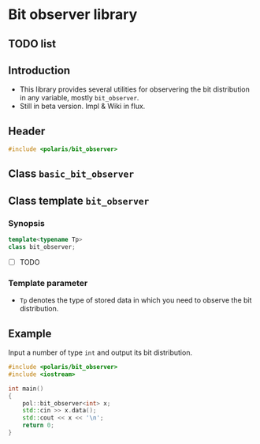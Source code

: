 # Bit observer library

## TODO list

## Introduction
- This library provides several utilities for observering the bit distribution in any variable, mostly `bit_observer`.
- Still in beta version. Impl & Wiki in flux.

## Header
```cpp
#include <polaris/bit_observer>
```

## Class `basic_bit_observer`

## Class template `bit_observer`
### Synopsis
```cpp
template<typename Tp>
class bit_observer;
```
- [ ] TODO

### Template parameter
- `Tp` denotes the type of stored data in which you need to observe the bit distribution.

## Example
Input a number of type `int` and output its bit distribution.
```cpp
#include <polaris/bit_observer>
#include <iostream>

int main()
{
    pol::bit_observer<int> x;
    std::cin >> x.data();
    std::cout << x << '\n';
    return 0;
}
```

